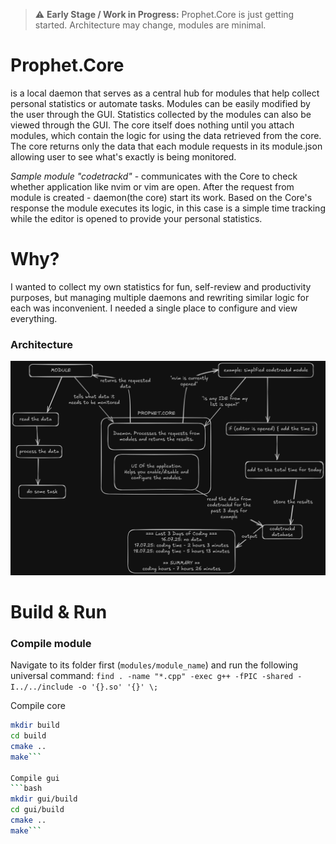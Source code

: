 > ⚠️ **Early Stage / Work in Progress:** Prophet.Core is just getting started. Architecture may change, modules are minimal.

# Prophet.Core 
is a local daemon that serves as a central hub for modules that help collect personal statistics or automate tasks. Modules can be easily modified by the user through the GUI. Statistics collected by the modules can also be viewed through the GUI. The core itself does nothing until you attach modules, which contain the logic for using the data retrieved from the core. The core returns only the data that each module requests in its module.json allowing user to see what's exactly is being monitored.

*Sample module "codetrackd"* - communicates with the Core to check whether application like nvim or vim are open. After the request from module is created - daemon(the core) start its work. Based on the Core's response the module executes its logic, in this case is a simple time tracking while the editor is opened to provide your personal statistics.

# Why?
I wanted to collect my own statistics for fun, self-review and productivity purposes, but managing multiple daemons and rewriting similar logic for each was inconvenient. I needed a single place to configure and view everything.

### Architecture
![Prophet.Core Architecture](architecture.png)

# Build & Run
### Compile module
Navigate to its folder first (`modules/module_name`) and run the following universal command:
`find . -name "*.cpp" -exec g++ -fPIC -shared -I../../include -o '{}.so' '{}' \;`

Compile core
```bash
mkdir build
cd build
cmake ..
make```

Compile gui
```bash
mkdir gui/build
cd gui/build
cmake ..
make```
